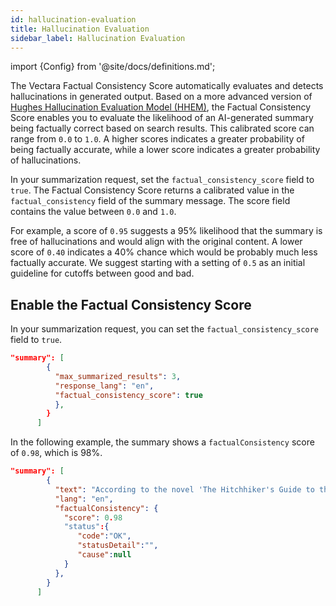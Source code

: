 ```yaml
---
id: hallucination-evaluation
title: Hallucination Evaluation
sidebar_label: Hallucination Evaluation
---
```


import {Config} from '@site/docs/definitions.md';

The Vectara Factual Consistency Score automatically evaluates and detects 
hallucinations in generated output. Based on a more advanced version of 
[Hughes Hallucination Evaluation Model (HHEM)](https://huggingface.co/vectara/hallucination_evaluation_model),
the Factual Consistency Score enables you to evaluate the likelihood of an AI-generated summary being 
factually correct based on search results. This calibrated score can 
range from `0.0` to `1.0`. A higher scores indicates a greater probability of 
being factually accurate, while a lower score indicates a greater probability 
of hallucinations.

In your summarization request, set the `factual_consistency_score` field to `true`. 
The Factual Consistency Score returns a calibrated value in the 
`factual_consistency` field of the summary message. The score field 
contains the value between `0.0` and `1.0`.

For example, a score of `0.95` suggests a 95% likelihood that the summary is 
free of hallucinations and would align with the original content. A lower 
score of `0.40` indicates a 40% chance which would be probably much less 
factually accurate. We suggest starting with a setting of `0.5` as an initial 
guideline for cutoffs between good and bad. 

## Enable the Factual Consistency Score

In your summarization request, you can set the `factual_consistency_score` field 
to `true`.

```json showLineNumbers title="Enable the Factual Consistency Score"
"summary": [
        {
          "max_summarized_results": 3,
          "response_lang": "en",
          "factual_consistency_score": true
          },
        }
      ]
```

In the following example, the summary shows a `factualConsistency` score of `0.98`, 
which is 98%.

```json showLineNumbers title="Example Factual Consistency Score"
"summary": [
        {
          "text": "According to the novel 'The Hitchhiker's Guide to the Galaxy' by Douglas Adams, the answer to the ultimate question of life, the universe, and everything is 42.",
          "lang": "en",
          "factualConsistency": {
            "score": 0.98
            "status":{
               "code":"OK",
               "statusDetail":"",
               "cause":null
            }
          },
        }
      ]
```

